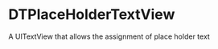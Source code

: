 DTPlaceHolderTextView
=====================

A UITextView that allows the assignment of place holder text
